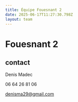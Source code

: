 ```yaml
---
title: Équipe Fouesnant 2
date: 2025-06-17T11:27:30.798Z
layout: team
---
```


# Fouesnant 2



## contact 

Denis Madec

06 64 26 81 06

denisma29@gmail.com

